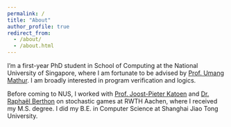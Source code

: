 ```yaml
---
permalink: /
title: "About"
author_profile: true
redirect_from: 
  - /about/
  - /about.html
---
```


I’m a first-year PhD student in School of Computing at the National University of Singapore, where I am fortunate to be advised by [Prof. Umang Mathur](https://www.comp.nus.edu.sg/~umathur/). I am broadly interested in program verification and logics.

Before coming to NUS, I worked with [Prof. Joost-Pieter Katoen](https://moves.rwth-aachen.de/people/katoen/) and [Dr. Raphaël Berthon](https://moves.rwth-aachen.de/people/raphael-berthon/) on stochastic games at RWTH Aachen, where I received my M.S. degree. I did my B.E. in Computer Science at Shanghai Jiao Tong University. 
